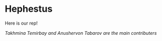 # Hephestus

Here is our rep!

*Takhmina Temirbay and Anushervon Tabarov are the main contributers*
